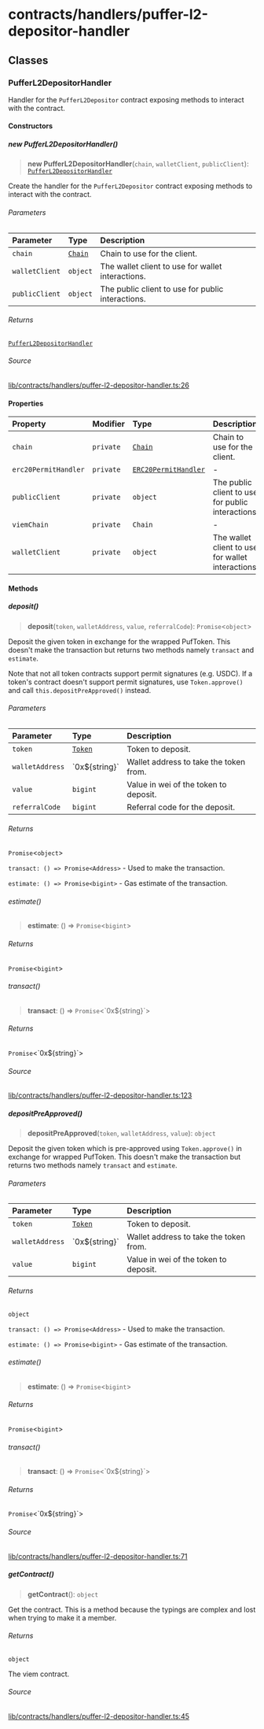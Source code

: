 # contracts/handlers/puffer-l2-depositor-handler

## Classes

### PufferL2DepositorHandler

Handler for the `PufferL2Depositor` contract exposing methods to
interact with the contract.

#### Constructors

##### new PufferL2DepositorHandler()

> **new PufferL2DepositorHandler**(`chain`, `walletClient`, `publicClient`): [`PufferL2DepositorHandler`](puffer-l2-depositor-handler.md#pufferl2depositorhandler)

Create the handler for the `PufferL2Depositor` contract exposing
methods to interact with the contract.

###### Parameters

| Parameter | Type | Description |
| :------ | :------ | :------ |
| `chain` | [`Chain`](../../chains/constants.md#chain) | Chain to use for the client. |
| `walletClient` | `object` | The wallet client to use for wallet interactions. |
| `publicClient` | `object` | The public client to use for public interactions. |

###### Returns

[`PufferL2DepositorHandler`](puffer-l2-depositor-handler.md#pufferl2depositorhandler)

###### Source

[lib/contracts/handlers/puffer-l2-depositor-handler.ts:26](https://github.com/PufferFinance/puffer-sdk/blob/39340937ae31056b8c2916027e171b355c2065cc/lib/contracts/handlers/puffer-l2-depositor-handler.ts#L26)

#### Properties

| Property | Modifier | Type | Description |
| :------ | :------ | :------ | :------ |
| `chain` | `private` | [`Chain`](../../chains/constants.md#chain) | Chain to use for the client. |
| `erc20PermitHandler` | `private` | [`ERC20PermitHandler`](erc20-permit-handler.md#erc20permithandler) | - |
| `publicClient` | `private` | `object` | The public client to use for public interactions. |
| `viemChain` | `private` | `Chain` | - |
| `walletClient` | `private` | `object` | The wallet client to use for wallet interactions. |

#### Methods

##### deposit()

> **deposit**(`token`, `walletAddress`, `value`, `referralCode`): `Promise`\<`object`\>

Deposit the given token in exchange for the wrapped PufToken. This
doesn't make the transaction but returns two methods namely
`transact` and `estimate`.

Note that not all token contracts support permit signatures (e.g.
USDC). If a token's contract doesn't support permit signatures, use
`Token.approve()` and call `this.depositPreApproved()` instead.

###### Parameters

| Parameter | Type | Description |
| :------ | :------ | :------ |
| `token` | [`Token`](../tokens.md#token) | Token to deposit. |
| `walletAddress` | \`0x$\{string\}\` | Wallet address to take the token from. |
| `value` | `bigint` | Value in wei of the token to deposit. |
| `referralCode` | `bigint` | Referral code for the deposit. |

###### Returns

`Promise`\<`object`\>

`transact: () => Promise<Address>` - Used to make the
transaction.

`estimate: () => Promise<bigint>` - Gas estimate of the
transaction.

###### estimate()

> **estimate**: () => `Promise`\<`bigint`\>

###### Returns

`Promise`\<`bigint`\>

###### transact()

> **transact**: () => `Promise`\<\`0x$\{string\}\`\>

###### Returns

`Promise`\<\`0x$\{string\}\`\>

###### Source

[lib/contracts/handlers/puffer-l2-depositor-handler.ts:123](https://github.com/PufferFinance/puffer-sdk/blob/39340937ae31056b8c2916027e171b355c2065cc/lib/contracts/handlers/puffer-l2-depositor-handler.ts#L123)

##### depositPreApproved()

> **depositPreApproved**(`token`, `walletAddress`, `value`): `object`

Deposit the given token which is pre-approved using
`Token.approve()` in exchange for wrapped PufToken. This doesn't
make the transaction but returns two methods namely `transact` and
`estimate`.

###### Parameters

| Parameter | Type | Description |
| :------ | :------ | :------ |
| `token` | [`Token`](../tokens.md#token) | Token to deposit. |
| `walletAddress` | \`0x$\{string\}\` | Wallet address to take the token from. |
| `value` | `bigint` | Value in wei of the token to deposit. |

###### Returns

`object`

`transact: () => Promise<Address>` - Used to make the
transaction.

`estimate: () => Promise<bigint>` - Gas estimate of the
transaction.

###### estimate()

> **estimate**: () => `Promise`\<`bigint`\>

###### Returns

`Promise`\<`bigint`\>

###### transact()

> **transact**: () => `Promise`\<\`0x$\{string\}\`\>

###### Returns

`Promise`\<\`0x$\{string\}\`\>

###### Source

[lib/contracts/handlers/puffer-l2-depositor-handler.ts:71](https://github.com/PufferFinance/puffer-sdk/blob/39340937ae31056b8c2916027e171b355c2065cc/lib/contracts/handlers/puffer-l2-depositor-handler.ts#L71)

##### getContract()

> **getContract**(): `object`

Get the contract. This is a method because the typings are complex
and lost when trying to make it a member.

###### Returns

`object`

The viem contract.

###### Source

[lib/contracts/handlers/puffer-l2-depositor-handler.ts:45](https://github.com/PufferFinance/puffer-sdk/blob/39340937ae31056b8c2916027e171b355c2065cc/lib/contracts/handlers/puffer-l2-depositor-handler.ts#L45)
